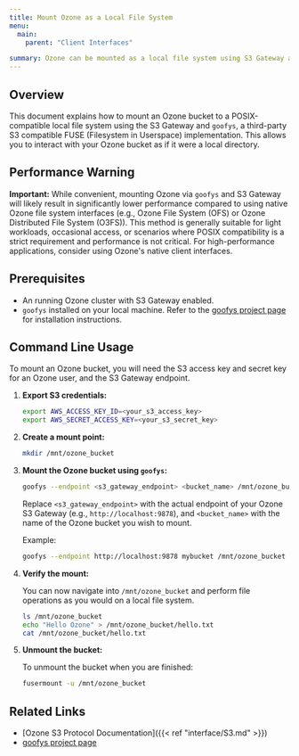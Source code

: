 ```yaml
---
title: Mount Ozone as a Local File System
menu:
  main:
    parent: "Client Interfaces"

summary: Ozone can be mounted as a local file system using S3 Gateway and goofys.
---
```

<!---
  Licensed to the Apache Software Foundation (ASF) under one or more
  contributor license agreements.  See the NOTICE file distributed with
  this work for additional information regarding copyright ownership.
  The ASF licenses this file to You under the Apache License, Version 2.0
  (the "License"); you may not use this file except in compliance with
  the License.  You may obtain a copy of the License at

      http://www.apache.org/licenses/LICENSE-2.0

  Unless required by applicable law or agreed to in writing, software
  distributed under the License is distributed on an "AS IS" BASIS,
  WITHOUT WARRANTIES OR CONDITIONS OF ANY KIND, either express or implied.
  See the License for the specific language governing permissions and
  limitations under the License.
-->

## Overview

This document explains how to mount an Ozone bucket to a POSIX-compatible local file system using the S3 Gateway and `goofys`, a third-party S3 compatible FUSE (Filesystem in Userspace) implementation. This allows you to interact with your Ozone bucket as if it were a local directory.

## Performance Warning

**Important:** While convenient, mounting Ozone via `goofys` and S3 Gateway will likely result in significantly lower performance compared to using native Ozone file system interfaces (e.g., Ozone File System (OFS) or Ozone Distributed File System (O3FS)). This method is generally suitable for light workloads, occasional access, or scenarios where POSIX compatibility is a strict requirement and performance is not critical. For high-performance applications, consider using Ozone's native client interfaces.

## Prerequisites

*   An running Ozone cluster with S3 Gateway enabled.
*   `goofys` installed on your local machine. Refer to the [goofys project page](https://github.com/kahing/goofys) for installation instructions.

## Command Line Usage

To mount an Ozone bucket, you will need the S3 access key and secret key for an Ozone user, and the S3 Gateway endpoint.

1.  **Export S3 credentials:**

    ```bash
    export AWS_ACCESS_KEY_ID=<your_s3_access_key>
    export AWS_SECRET_ACCESS_KEY=<your_s3_secret_key>
    ```

2.  **Create a mount point:**

    ```bash
    mkdir /mnt/ozone_bucket
    ```

3.  **Mount the Ozone bucket using `goofys`:**

    ```bash
    goofys --endpoint <s3_gateway_endpoint> <bucket_name> /mnt/ozone_bucket
    ```

    Replace `<s3_gateway_endpoint>` with the actual endpoint of your Ozone S3 Gateway (e.g., `http://localhost:9878`), and `<bucket_name>` with the name of the Ozone bucket you wish to mount.

    Example:

    ```bash
    goofys --endpoint http://localhost:9878 mybucket /mnt/ozone_bucket
    ```

4.  **Verify the mount:**

    You can now navigate into `/mnt/ozone_bucket` and perform file operations as you would on a local file system.

    ```bash
    ls /mnt/ozone_bucket
    echo "Hello Ozone" > /mnt/ozone_bucket/hello.txt
    cat /mnt/ozone_bucket/hello.txt
    ```

5.  **Unmount the bucket:**

    To unmount the bucket when you are finished:

    ```bash
    fusermount -u /mnt/ozone_bucket
    ```

## Related Links

*   [Ozone S3 Protocol Documentation]({{< ref "interface/S3.md" >}})
*   [goofys project page](https://github.com/kahing/goofys)
